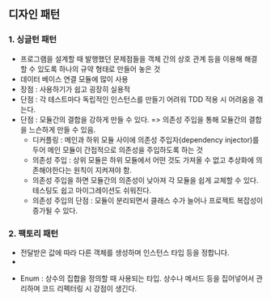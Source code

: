 ## 디자인 패턴

### 1. 싱글턴 패턴

- 프로그램을 설계할 때 발행했던 문제점들을 객체 간의 상호 관계 등을 이용해 해결할 수 있도록 하나의 규약 형태로 만들어 놓은 것
- 데이터 베이스 연결 모듈에 많이 사용
- 장점 : 사용하기가 쉽고 굉장히 실용적
- 단점 : 각 테스트마다 독립적인 인스턴스를 만들기 어려워 TDD 적용 시 어려움을 겪는다.
- 단점 : 모듈간의 결합을 강하게 만들 수 있다. => 의존성 주입을 통해 모듈간의 결합을 느슨하게 만들 수 있음.
  - 디커플링 : 메인과 하위 모듈 사이에 의존성 주입자(dependency injector)를 두어 메인 모듈이 간접적으로 의존성을 주입하도록 하는 것
  - 의존성 주입 : 상위 모듈은 하위 모듈에서 어떤 것도 가져올 수 없고 추상화에 의존해야한다는 원칙이 지켜져야 함.
  - 의존성 주입을 하면 모듈간의 의존성이 낮아져 각 모듈을 쉽게 교체할 수 있다. 테스팅도 쉽고 마이그레이션도 쉬워진다.
  - 의존성 주입의 단점 : 모듈이 분리되면서 클래스 수가 늘어나 프로젝트 복잡성이 증가될 수 있다.

### 2. 팩토리 패턴

- 전달받은 값에 따라 다른 객체를 생성하며 인스턴스 타입 등을 정합니다.
-

* Enum : 상수의 집합을 정의할 때 사용되는 타입. 상수나 메서드 등을 집어넣어서 관리하며 코드 리펙터링 시 강점이 생긴다.

